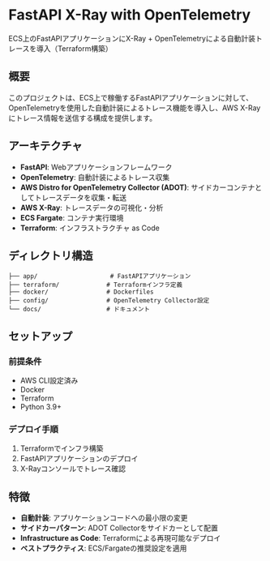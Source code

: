 # FastAPI X-Ray with OpenTelemetry

ECS上のFastAPIアプリケーションにX-Ray + OpenTelemetryによる自動計装トレースを導入（Terraform構築）

## 概要

このプロジェクトは、ECS上で稼働するFastAPIアプリケーションに対して、OpenTelemetryを使用した自動計装によるトレース機能を導入し、AWS X-Rayにトレース情報を送信する構成を提供します。

## アーキテクチャ

- **FastAPI**: Webアプリケーションフレームワーク
- **OpenTelemetry**: 自動計装によるトレース収集
- **AWS Distro for OpenTelemetry Collector (ADOT)**: サイドカーコンテナとしてトレースデータを収集・転送
- **AWS X-Ray**: トレースデータの可視化・分析
- **ECS Fargate**: コンテナ実行環境
- **Terraform**: インフラストラクチャ as Code

## ディレクトリ構造

```
├── app/                    # FastAPIアプリケーション
├── terraform/             # Terraformインフラ定義
├── docker/                # Dockerfiles
├── config/                # OpenTelemetry Collector設定
└── docs/                  # ドキュメント
```

## セットアップ

### 前提条件

- AWS CLI設定済み
- Docker
- Terraform
- Python 3.9+

### デプロイ手順

1. Terraformでインフラ構築
2. FastAPIアプリケーションのデプロイ
3. X-Rayコンソールでトレース確認

## 特徴

- **自動計装**: アプリケーションコードへの最小限の変更
- **サイドカーパターン**: ADOT Collectorをサイドカーとして配置
- **Infrastructure as Code**: Terraformによる再現可能なデプロイ
- **ベストプラクティス**: ECS/Fargateの推奨設定を適用
